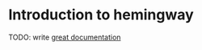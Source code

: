 # Introduction to hemingway

TODO: write [great documentation](http://jacobian.org/writing/what-to-write/)
